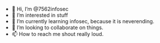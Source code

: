 - 👋 Hi, I’m @7562infosec
- 👀 I’m interested in stuff
- 🌱 I’m currently learning infosec, because it is neverending.
- 💞️ I’m looking to collaborate on things.
- 📫 How to reach me shout really loud.

<!---
7562infosec/7562infosec is a ✨ special ✨ repository because its `README.md` (this file) appears on your GitHub profile.
You can click the Preview link to take a look at your changes.
--->
